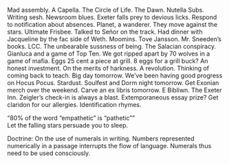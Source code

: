 Mad assembly. A Capella. The Circle of Life. The Dawn. Nutella Subs. Writing sesh. Newsroom blues. Exeter falls prey to devious licks. Respond to notification about absences. Planet, a wanderer. They move against the stars. Ultimate Frisbee. Talked to Señor on the track. Had dinner with Jacqueline by the fac side of Weth. Moomins. Tove Jansson. Mr. Sneeden’s books. LCC. The unbearable sussness of being. The Salacian conspiracy. Gianluca and a game of Top Ten. We got ripped apart by 70 wolves in a game of mafia. Eggs 25 cent a piece at grill. 8 eggs for a grill buck? An honest investment. On the merits of harkness. A revolution. Thinking of coming back to teach. Big day tomorrow. We’ve been having good progress on Hocus Pocus. Stardust. Soulfest and Dorm night tomorrow. Get Exonian merch over the weekend. Carve an ex libris tomorrow. E Bibliwn. The Exeter Inn. Zeigler’s check-in is always a blast. Extemporaneous essay prize? Get claridon for our allergies. Identification rhymes.

“80% of the word “empathetic” is “pathetic””   
Let the falling stars persuade you to sleep. 

Doctrine: On the use of numerals in writing. Numbers represented numerically in a passage interrupts the flow of language. Numerals thus need to be used consciously.
